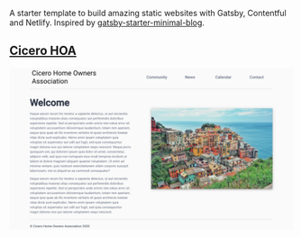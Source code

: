 A starter template to build amazing static websites with Gatsby, Contentful and Netlify. Inspired by [gatsby-starter-minimal-blog](https://minimal-blog.lekoarts.de/).

## [Cicero HOA](https://frosty-torvalds-822eb0.netlify.app/)

![](screenshots/cicero_hoa.png)
